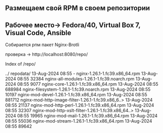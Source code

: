 Размещаем свой RPM в своем репозитории
----
Рабочее место-> Fedora/40, Virtual Box 7, Visual Code, Ansible
----

Собирается рпм пакет Nginx-Brotli

проверка -> http://localhost:8080/repo/

Index of /repo/

../
repodata/                                          13-Aug-2024 08:55                   -
nginx-1.26.1-1.fc39.x86_64.rpm                     13-Aug-2024 08:55               32384
nginx-all-modules-1.26.1-1.fc39.noarch.rpm         13-Aug-2024 08:55                9077
nginx-core-1.26.1-1.fc39.x86_64.rpm                13-Aug-2024 08:55              688984
nginx-filesystem-1.26.1-1.fc39.noarch.rpm          13-Aug-2024 08:55               10197
nginx-mod-devel-1.26.1-1.fc39.x86_64.rpm           13-Aug-2024 08:55              881712
nginx-mod-http-image-filter-1.26.1-1.fc39.x86_6..> 13-Aug-2024 08:55               21137
nginx-mod-http-perl-1.26.1-1.fc39.x86_64.rpm       13-Aug-2024 08:55               32307
nginx-mod-http-xslt-filter-1.26.1-1.fc39.x86_64..> 13-Aug-2024 08:55               19965
nginx-mod-mail-1.26.1-1.fc39.x86_64.rpm            13-Aug-2024 08:55               55036
nginx-mod-stream-1.26.1-1.fc39.x86_64.rpm          13-Aug-2024 08:55               89642
